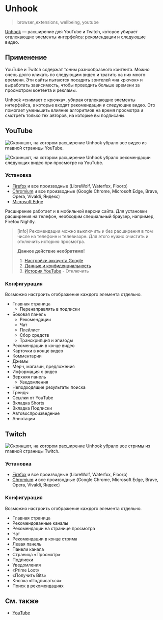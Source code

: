 # Unhook
> browser_extensions, wellbeing, youtube

[Unhook](https://unhook.app) — расширение для YouTube и Twitch, которое убирает
отвлекающие элементы интерфейса: рекомендации и следующие видео.

## Применение

YouTube и Twitch содержат тонны разнообразного контента. Можно очень долго
кликать по следующим видео и тратить на них много времени. Эти сайты пытаются
посадить зрителей «на крючок» и выработать зависимость, чтобы проводить больше
времени за просмотром контента и рекламы.

Unhook «снимает с крючка», убирая отвлекающие элементы интерфейса, в которые
входят рекомендации и следующие видео. Это помогает уменьшить влияние алгоритмов
на время просмотра и смотреть только тех авторов, на которые вы подписаны.

## YouTube

![Скриншот, на котором расширение Unhook убрало все видео из главной страницы
YouTube.](/media/unhook.jpg)

![Скриншот, на котором расширение Unhook убрало рекомендации следующих видео
при просмотре на YouTube.](/media/unhook_youtube.jpg)

### Установка

- [Firefox](https://addons.mozilla.org/ru/firefox/addon/youtube-recommended-videos)
и все производные (LibreWolf, Waterfox, Floorp)
- [Chromium](https://chrome.google.com/webstore/detail/unhook-remove-youtube-rec/khncfooichmfjbepaaaebmommgaepoid)
и все производные (Google Chrome, Microsoft Edge, Brave, Opera, Vivaldi, Яндекс)
- [Microsoft Edge](https://microsoftedge.microsoft.com/addons/detail/unhook-remove-youtube-r/hebpjnnclppdnfghdnmhgdljmjpfhggk)

Расширение работает и в мобильной версии сайта. Для установки расширения на
телефон, необходим специальный браузер, например, Firefox Nightly.

> [info]
> Рекомендации можно выключить и без расширения в том числе на
> телефоне и телевизоре. Для этого нужно очистить и отключить историю просмотра.
>
> **Данное действие необратимо!**
>
> 1. [Настройки аккаунта Google](https://myaccount.google.com)
> 2. [Данные и конфиденциальность](https://myaccount.google.com/data-and-privacy)
> 3. [История YouTube](https://myactivity.google.com/activitycontrols?settings=youtube) - Отключить

### Конфигурация

Возможно настроить отображение каждого элемента отдельно.

- Главная страница
    - Перенаправлять в подписки
- Боковая панель
    - Рекомендации
    - Чат
    - Плейлист
    - Сбор средств
    - Транскрипция и эпизоды
- Рекомендации в конце видео
- Карточки в конце видео
- Комментарии
- Джемы
- Мерч, магазин, предложения
- Информация о видео
- Верхняя панель
    - Уведомления
- Неподходящие результаты поиска
- Тренды
- Ссылки от YouTube
- Вкладка Shorts
- Вкладка Подписки
- Автовоспроизведение
- Аннотации

## Twitch

![Скриншот, на котором расширение Unhook убрало все стримы из главной страницы
Twitch.](/media/unhook_twitch.jpg)

### Установка

- [Firefox](https://addons.mozilla.org/ru/firefox/addon/remove-twitch-recommendations)
и все производные (LibreWolf, Waterfox, Floorp)
- [Chromium](https://chrome.google.com/webstore/detail/remove-twitch-recommended/kgoadafofbfjlfofcogilchhnabiffnh)
и все производные (Google Chrome, Microsoft Edge, Brave, Opera, Vivaldi, Яндекс)

### Конфигурация

Возможно настроить отображение каждого элемента отдельно.

- Главная страница
- Рекомендованные каналы
- Рекомендации на странице просмотра
- Чат
- Рекомендации в конце стрима
- Левая панель
- Панели канала
- Страница «Просмотр»
- Подписки
- Уведомления
- «Prime Loot»
- «Получить Bits»
- Кнопка «Подписаться»
- Поиск в рекомендациях

## См. также
- [YouTube](/wiki/youtube.html)
